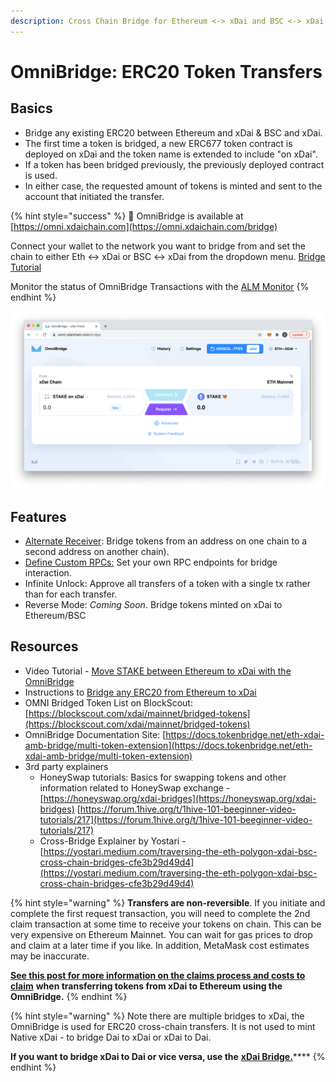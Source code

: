 ```yaml
---
description: Cross Chain Bridge for Ethereum <-> xDai and BSC <-> xDai
---
```


# OmniBridge: ERC20 Token Transfers

## Basics

* Bridge any existing ERC20 between Ethereum and xDai & BSC and xDai.
* The first time a token is bridged, a new ERC677 token contract is deployed on xDai and the token name is extended to include "on xDai". 
* If a token has been bridged previously, the previously deployed contract is used. 
* In either case, the requested amount of tokens is minted and sent to the account that initiated the transfer.

{% hint style="success" %}
🌉 OmniBridge is available at [https://omni.xdaichain.com](https://omni.xdaichain.com/bridge)  
  
Connect your wallet to the network you want to bridge from and set the chain to either Eth &lt;-&gt; xDai or BSC &lt;-&gt; xDai  from the dropdown menu. [Bridge Tutorial](https://honeyswap.org/xdai-bridges)  
  
Monitor the status of OmniBridge Transactions with the [ALM Monitor](https://alm-xdai.herokuapp.com/)
{% endhint %}

![OmniBridge UI](../../../.gitbook/assets/omni1%20%282%29.png)

## **Features**

* [Alternate Receiver](../converting-xdai-via-bridge/alternate-receiver-send-dai-to-another-xdai-address.md): Bridge tokens from an address on one chain to a second address on another chain\).
* [Define Custom RPCs:](set-custom-rpc-endpoints.md) Set your own RPC endpoints for bridge interaction.
* Infinite Unlock: Approve all transfers of a token with a single tx rather than for each transfer.
* Reverse Mode: _Coming Soon_. Bridge tokens minted on xDai to Ethereum/BSC

## Resources

* Video Tutorial - [Move STAKE between Ethereum to xDai with the OmniBridge](https://youtu.be/qbuBqur9lcE)
* Instructions to [Bridge any ERC20 from Ethereum to xDai](https://docs.tokenbridge.net/eth-xdai-amb-bridge/multi-token-extension/ui-to-transfer-tokens/transfer-erc20)
* OMNI Bridged Token List on BlockScout: [https://blockscout.com/xdai/mainnet/bridged-tokens](https://blockscout.com/xdai/mainnet/bridged-tokens)
* OmniBridge Documentation Site: [https://docs.tokenbridge.net/eth-xdai-amb-bridge/multi-token-extension](https://docs.tokenbridge.net/eth-xdai-amb-bridge/multi-token-extension)
* 3rd party explainers
  * HoneySwap tutorials: Basics for swapping tokens and other information related to HoneySwap exchange -  [https://honeyswap.org/xdai-bridges](https://honeyswap.org/xdai-bridges) [https://forum.1hive.org/t/1hive-101-beeginner-video-tutorials/217](https://forum.1hive.org/t/1hive-101-beeginner-video-tutorials/217)
  * Cross-Bridge Explainer by Yostari - [https://yostari.medium.com/traversing-the-eth-polygon-xdai-bsc-cross-chain-bridges-cfe3b29d49d4](https://yostari.medium.com/traversing-the-eth-polygon-xdai-bsc-cross-chain-bridges-cfe3b29d49d4)

{% hint style="warning" %}
**Transfers are non-reversible**. If you initiate and complete the first request transaction, you will need to complete the 2nd claim transaction at some time to receive your tokens on chain. This can be very expensive on Ethereum Mainnet. You can wait for gas prices to drop and claim at a later time if you like. In addition, MetaMask cost estimates may be inaccurate.

[**See this post for more information on the claims process and costs to claim**](https://forum.poa.network/t/request-and-claim-to-transfer-assets-from-xdai-chain/4495) **when transferring tokens from xDai to Ethereum using the OmniBridge.**
{% endhint %}

{% hint style="warning" %}
Note there are multiple bridges to xDai, the OmniBridge is used for ERC20 cross-chain transfers. It is not used to mint Native xDai - to bridge Dai to xDai or xDai to Dai.  
  
**If you want to bridge xDai to Dai or vice versa, use the** [**xDai Bridge.**](../converting-xdai-via-bridge/)\*\*\*\*
{% endhint %}

